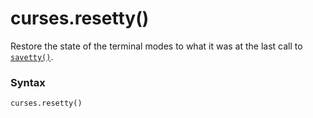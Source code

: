 # curses.resetty()

Restore the state of the terminal modes to what it was at the last call to [`savetty()`](/modules/curses/savetty.md).

### Syntax

```python
curses.resetty()
```
